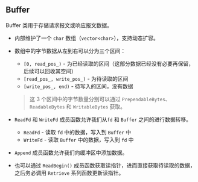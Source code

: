 ## Buffer

Buffer 类用于存储请求报文或响应报文数据。

- 内部维护了一个 `char` 数组（`vector<char>`），支持动态扩容。
- 数组中的字节数据从左到右可以分为三个区间：
  
  - `[0, read_pos_)` - 为已经读取的区间（这部分数据已经没有必要再保留，后续可以回收其空间）
  - `[read_pos_, write_pos_)` - 为待读取的区间
  - `[write_pos_, end)` - 待写入的区间，没有数据
  
  > 这 3 个区间中的字节数量分别可以通过 `PrependableBytes`、`ReadableBytes` 和 `WritableBytes` 获取。
  
- `ReadFd` 和 `WriteFd` 成员函数允许我们从`fd` 和 `Buffer` 之间的进行数据转移。
  
  - `ReadFd` - 读取 `fd` 中的数据，写入到 `Buffer` 中
  - `WriteFd` - 读取 `Buffer` 中的数据，写入到 `fd` 中
    
- `Append` 成员函数允许我们向缓冲区中添加数据。
- 也可以通过 `ReadBegin()` 成员函数获取读指针，进而直接获取待读取的数据，之后务必调用 `Retrieve` 系列函数更新读指针。
